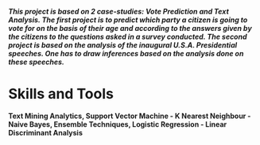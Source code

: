 ***This project is based on 2 case-studies: Vote Prediction and Text Analysis. The first project is to predict which party a citizen is going to vote for on the basis of their age and according to the answers given by the citizens to the questions asked in a survey conducted. The second project is based on the analysis of the inaugural U.S.A. Presidential speeches. One has to draw inferences based on the analysis done on these speeches.***

# Skills and Tools

**Text Mining Analytics, Support Vector Machine - K Nearest Neighbour - Naive Bayes, Ensemble Techniques, Logistic Regression - Linear Discriminant Analysis**
